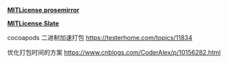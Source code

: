 [**MITLicense**.**prosemirror**](https://prosemirror.net)

[**MITLicense**.**Slate**](https://docs.slatejs.org/walkthroughs/installing-slate)


cocoapods 二进制加速打包  https://testerhome.com/topics/11834


优化打包时间的方案 https://www.cnblogs.com/CoderAlex/p/10156282.html



